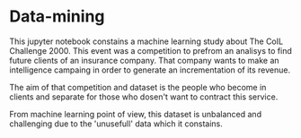 # Data-mining


This jupyter notebook constains a machine learning study about The CoIL Challenge 2000. This event was a competition to prefrom an analisys to find  future clients of an insurance company. That company wants to make an intelligence campaing in order to generate an incrementation of its revenue.

The aim of that competition and dataset is the people who become in clients and separate for those who dosen't want to contract this service.

From machine learning point of view, this dataset is unbalanced and challenging due to the 'unusefull' data which it constains.

